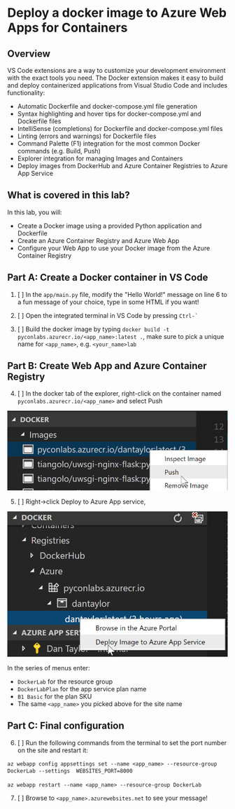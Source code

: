 # Deploy a docker image to Azure Web Apps for Containers

## Overview

VS Code extensions are a way to customize your development environment with the exact tools you need. The Docker extension makes it easy to build and deploy containerized applications from Visual Studio Code and includes functionality:

- Automatic Dockerfile and docker-compose.yml file generation
- Syntax highlighting and hover tips for docker-compose.yml and Dockerfile files
- IntelliSense (completions) for Dockerfile and docker-compose.yml files
- Linting (errors and warnings) for Dockerfile files
- Command Palette (F1) integration for the most common Docker commands (e.g. Build, Push)
- Explorer integration for managing Images and Containers
- Deploy images from DockerHub and Azure Container Registries to Azure App Service

## What is covered in this lab?

In this lab, you will:

- Create a Docker image using a provided Python application and Dockerfile
- Create an Azure Container Registry and Azure Web App
- Configure your Web App to use your Docker image from the Azure Container Registry

## Part A: Create a Docker container in VS Code

1. [ ] In the `app/main.py` file, modify the "Hello World!" message on line 6 to a fun message of your choice, type in some HTML if you want!

2. [ ] Open the integrated terminal in VS Code by pressing ``Ctrl-` ``

3. [ ] Build the docker image by typing `docker build -t pyconlabs.azurecr.io/<app_name>:latest .`, make sure to pick a unique name for `<app_name>`, e.g. `<your_name>lab`

## Part B: Create Web App and Azure Container Registry

4. [ ] In the docker tab of the explorer, right-click on the container named `pyconlabs.azurecr.io/<app_name>` and select Push

![Push docker image](Images/PushDockerImage.png)

5. [ ] Right->click Deploy to Azure App service, 

![Push docker image](Images/DeployImageToAppService.png)

In the series of menus enter:
 - `DockerLab` for the resource group
 - `DockerLabPlan` for the app service plan name
 - `B1 Basic` for the plan SKU
 - The same `<app_name>` you picked above for the site name

## Part C: Final configuration

6. [ ] Run the following commands from the terminal to set the port number on the site and restart it:
```
az webapp config appsettings set --name <app_name> --resource-group DockerLab --settings  WEBSITES_PORT=8000

az webapp restart --name <app_name> --resource-group DockerLab
```

7. [ ] Browse to ```<app_name>.azurewebsites.net``` to see your message!
